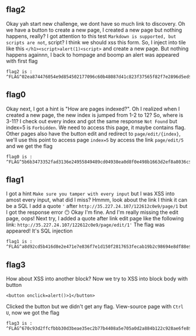 ## flag2
Okay yah start new challenge, we dont have so much link to discovery. Oh we have a button to create a new page, I created a new page but nothing happens, really?
I got attention to this test `Markdown is supported, but scripts are not`, script? I think we should xss this form. So, I inject into tile like this `</h1><script>alert(1)<script>` and create a new page. But nothing happens againnn, I back to hompage and boomp an alert was appeared with first flag
```
flag2 is : ^FLAG^02ea874476054e9d854502177096c60b48087d41c823f37565f82f7e2896d5ed$FLAG$
```
## flag0
Okay next, I got a hint is "How are pages indexed?". Oh I realized when I created a new page, the new index is jumped from 1-2 to 12? So, where is 3-11? I check out every index and got the same response `Not Found` but index=5 is `Forbidden`. We need to access this page, it maybe contains flag.
Other pages also have the button edit and redirect to `page/edit/{index}`, we'll use this point to access page `index=5` by access the link `page/edit/5` and we get the flag
```
flag0 is : ^FLAG^5b6b3473352fad3136e24955849489cd04938ea0d8f0e498b1663d2ef8a8036c$FLAG
```
## flag1
I got a hint `Make sure you tamper with every input` but I was XSS into amost every input, what did I miss? Hmmm, look about the link I think it can be a SQL
I add a quote `'` after `http://35.227.24.107/122612c0e9/page/1` but I got the response error 😶 Okay I'm fine.
And I'm really missing the edit page, oops! Next try, I added a quote after link edit page like the following link:
`http://35.227.24.107/122612c0e9/page/edit/1'`
The flag was appeared! It's SQL injection
```
flag1 is : ^FLAG^a8d92cd5b416d8e2e471e7e836f7e1d150f2817653fecab19b2c98694e8df88e$FLAG$
```

## flag3
How about XSS into another block? Now we try to XSS into block body with button
```
<button onclick=alert()>1</button>
```
Clicked the button but we didn't get any flag. View-source page with `Ctrl U`, now we got the flag
```
flag3 is : ^FLAG^670c93d2ffcfbbb30d3beae35ec2b77b4408a5e705a0d2a884b122c928ae6fe8$FLAG$
```
